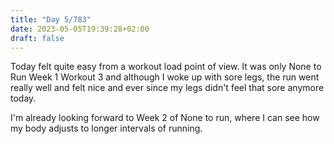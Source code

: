 ```yaml
---
title: "Day 5/783"
date: 2023-05-05T19:39:28+02:00
draft: false
---
```


Today felt quite easy from a workout load point of view. It was only None to Run Week 1 Workout 3 and although I woke up with sore legs, the run went really well and felt nice and ever since my legs didn't feel that sore anymore today.

I'm already looking forward to Week 2 of None to run, where I can see how my body adjusts to longer intervals of running.